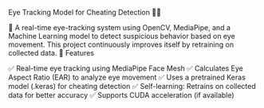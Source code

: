 Eye Tracking Model for Cheating Detection 🎯👀

🚀 A real-time eye-tracking system using OpenCV, MediaPipe, and a Machine Learning model to detect suspicious behavior based on eye movement. This project continuously improves itself by retraining on collected data.
🔹 Features

✅ Real-time eye tracking using MediaPipe Face Mesh
✅ Calculates Eye Aspect Ratio (EAR) to analyze eye movement
✅ Uses a pretrained Keras model (.keras) for cheating detection
✅ Self-learning: Retrains on collected data for better accuracy
✅ Supports CUDA acceleration (if available)
